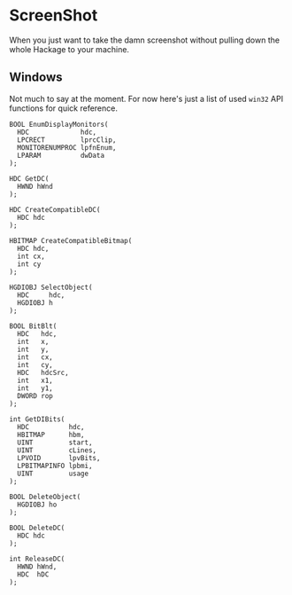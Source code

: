 # ScreenShot

When you just want to take the damn screenshot without pulling down the whole Hackage to your machine.

## Windows

Not much to say at the moment. For now here's just a list of used `win32` API functions for quick reference.

```
BOOL EnumDisplayMonitors(
  HDC             hdc,
  LPCRECT         lprcClip,
  MONITORENUMPROC lpfnEnum,
  LPARAM          dwData
);

HDC GetDC(
  HWND hWnd
);

HDC CreateCompatibleDC(
  HDC hdc
);

HBITMAP CreateCompatibleBitmap(
  HDC hdc,
  int cx,
  int cy
);

HGDIOBJ SelectObject(
  HDC     hdc,
  HGDIOBJ h
);

BOOL BitBlt(
  HDC   hdc,
  int   x,
  int   y,
  int   cx,
  int   cy,
  HDC   hdcSrc,
  int   x1,
  int   y1,
  DWORD rop
);

int GetDIBits(
  HDC          hdc,
  HBITMAP      hbm,
  UINT         start,
  UINT         cLines,
  LPVOID       lpvBits,
  LPBITMAPINFO lpbmi,
  UINT         usage
);

BOOL DeleteObject(
  HGDIOBJ ho
);

BOOL DeleteDC(
  HDC hdc
);

int ReleaseDC(
  HWND hWnd,
  HDC  hDC
);
```